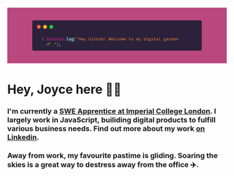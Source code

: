 ![Banner Image](./githubBanner.png)

# Hey, Joyce here 👋🏾

### I'm currently a <a href="https://blogs.imperial.ac.uk/imperial-people/2023/04/03/joyce-kadibu-software-developer-apprentice-information-and-communication-technologies/" target="blank">SWE Apprentice at Imperial College London</a>. I largely work in JavaScript, builiding digital products to fulfill various business needs. Find out more about my work <a href="https://linkedin.com/in/jbkad">on Linkedin</a>. 

### Away from work, my favourite pastime is gliding. Soaring the skies is a great way to destress away from the office ✈️.
